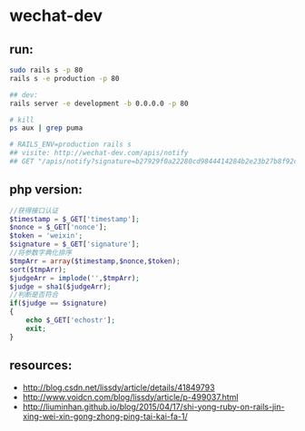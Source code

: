 # wechat-dev
> 

## run:
```bash
sudo rails s -p 80
rails s -e production -p 80

## dev:
rails server -e development -b 0.0.0.0 -p 80

# kill 
ps aux | grep puma

# RAILS_ENV=production rails s
## visite: http://wechat-dev.com/apis/notify
## GET "/apis/notify?signature=b27929f0a22280cd9844414284b2e23b27b8f92d&echostr=2653441542986202611&timestamp=1491399873&nonce=1094555034"
```

## php version:
```php
//获得接口认证
$timestamp = $_GET['timestamp'];
$nonce = $_GET['nonce'];
$token = 'weixin';
$signature = $_GET['signature'];
//将参数字典化排序
$tmpArr = array($timestamp,$nonce,$token);
sort($tmpArr);
$judgeArr = implode('',$tmpArr);
$judge = sha1($judgeArr);
//判断是否符合
if($judge == $signature)
{
    echo $_GET['echostr'];
    exit;
}
```


## resources:
+ http://blog.csdn.net/lissdy/article/details/41849793
+ http://www.voidcn.com/blog/lissdy/article/p-499037.html
+ http://liuminhan.github.io/blog/2015/04/17/shi-yong-ruby-on-rails-jin-xing-wei-xin-gong-zhong-ping-tai-kai-fa-1/